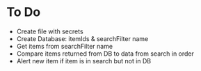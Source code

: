 # To Do
* Create file with secrets
* Create Database: itemIds & searchFilter name
* Get items from searchFilter name
* Compare items returned from DB to data from search in order 
* Alert new item if item is in search but not in DB